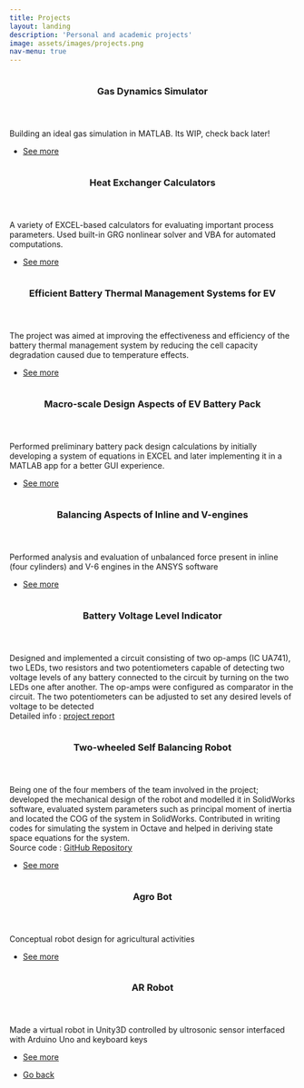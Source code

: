 ```yaml
---
title: Projects
layout: landing
description: 'Personal and academic projects'
image: assets/images/projects.png
nav-menu: true
---
```


<!-- Main -->
<div id="main">

<!-- One -->
<section id="one" class="spotlights">
    <section>
        <a href="Project_pages/gas_sim.html" class="image">
            <img src="{% link assets/Project_files/Gas_sim/collisionless_gas.png %}" alt="" data-position="center center" />
        </a>
        <div class="content">
            <div class="inner">
                <header class="major">
                    <h3>Gas Dynamics Simulator</h3>
                </header>
                <p>Building an ideal gas simulation in MATLAB. Its WIP, check back later!</p>
                <ul class="actions">
                    <li><a href="Project_pages/gas_sim.html" class="button">See more</a></li>
                </ul>
            </div>
        </div>
    </section>
    <section>
        <a href="Project_pages/thermal_calcs.html" class="image">
            <img src="{% link assets/Project_files/Thermal_calcs/film_temp.png %}" alt="" data-position="center center" />
        </a>
        <div class="content">
            <div class="inner">
                <header class="major">
                    <h3>Heat Exchanger Calculators</h3>
                </header>
                <p>A variety of EXCEL-based calculators for evaluating important process parameters. Used built-in GRG nonlinear solver and VBA for automated computations.</p>
                <ul class="actions">
                    <li><a href="Project_pages/thermal_calcs.html" class="button">See more</a></li>
                </ul>
            </div>
        </div>
    </section>
    <section>
        <a href="Project_pages/battery.html" class="image">
            <img src="{% link assets/Project_files/Battery/Tap_temp_distri.png %}" alt="" data-position="center center" />
        </a>
        <div class="content">
            <div class="inner">
                <header class="major">
                    <h3>Efficient Battery Thermal Management Systems for EV</h3>
                </header>
                <p>The project was aimed at improving the effectiveness and efficiency of the battery thermal management system by reducing the cell capacity degradation caused due to temperature effects.</p>
                <ul class="actions">
                    <li><a href="Project_pages/battery.html" class="button">See more</a></li>
                </ul>
            </div>
        </div>
    </section>
    <section>
        <a href="Project_pages/pack_design.html" class="image">
            <img src="{% link assets/Project_files/Pack_design/sliders.JPG %}" alt="" data-position="center center" />
        </a>
        <div class="content">
            <div class="inner">
                <header class="major">
                    <h3>Macro-scale Design Aspects of EV Battery Pack</h3>
                </header>
                <p>Performed preliminary battery pack design calculations by initially developing a system of equations in EXCEL and later implementing it in a MATLAB app for a better GUI experience.</p>
                <ul class="actions">
                    <li><a href="Project_pages/pack_design.html" class="button">See more</a></li>
                </ul>
            </div>
        </div>
    </section>
    <section>
        <a href="Project_pages/engine.html" class="image">
            <img src="{% link assets/Project_files/Engine_analysis/inline_engine.PNG %}" alt="" data-position="center center" />
        </a>
        <div class="content">
            <div class="inner">
                <header class="major">
                    <h3>Balancing Aspects of Inline and V-engines</h3>
                </header>
                <p>Performed analysis and evaluation of unbalanced force present in inline (four cylinders) and V-6 engines in the ANSYS software</p> 
                <ul class="actions">
                    <li><a href="Project_pages/engine.html" class="button">See more</a></li>
                </ul>
            </div>
        </div>
    </section>
    <section>
        <img src="{% link assets/Project_files/BE_lab_project_circuit.PNG %}" alt="" data-position="center center" class="image"/>
        <div class="content">
            <div class="inner">
                <header class="major">
                    <h3>Battery Voltage Level Indicator</h3>
                </header>
                <p>Designed and implemented a circuit consisting of two op-amps (IC UA741), two LEDs, two resistors and
                two potentiometers capable of detecting two voltage levels of any battery connected to the circuit by
                turning on the two LEDs one after another. The op-amps were configured as comparator in the circuit. The two potentiometers can be adjusted to set any desired levels of voltage to be detected <br>
                Detailed info : <a href="../assets/Project_files/BE_lab_project_report.pdf" target="_blank">project report</a></p>
            </div>
        </div>
    </section>
    <section>
        <a href="Project_pages/balance_bot.html" class="image">
            <img src="{% link assets/Project_files/Balance_bot/final_bot_design.jpg %}" alt="" data-position="center center" />
        </a>
        <div class="content">
            <div class="inner">
                <header class="major">
                    <h3>Two-wheeled Self Balancing Robot</h3>
                </header>
                <p>Being one of the four members of the team involved in the project; developed the mechanical design of the robot and modelled it in SolidWorks software, evaluated system parameters such as principal moment of inertia and located the COG of the system in SolidWorks. Contributed in writing codes for simulating the system in Octave and helped in deriving state space equations for the system. <br> 
                Source code : <a href="https://github.com/RajShah-1/Balance-Bot" target="_blank">GitHub Repository</a></p> 
                <ul class="actions">
                    <li><a href="Project_pages/balance_bot.html" class="button">See more</a></li>
                </ul>
            </div>
        </div>
    </section>
    <section>
        <a href="Project_pages/agro_bot.html" class="image">
            <img src="{% link assets/Project_files/Agro_bot/agrobot.JPG %}" alt="" data-position="center center" />
        </a>
        <div class="content">
            <div class="inner">
                <header class="major">
                    <h3>Agro Bot</h3>
                </header>
                <p>Conceptual robot design for agricultural activities</p> 
                <ul class="actions">
                    <li><a href="Project_pages/agro_bot.html" class="button">See more</a></li>
                </ul>
            </div>
        </div>
    </section>
    <section>
        <a href="Project_pages/ar_bot.html" class="image">
            <img src="{% link assets/Project_files/AR_robot/ARbot.PNG %}" alt="" data-position="center center" />
        </a>
        <div class="content">
            <div class="inner">
                <header class="major">
                    <h3>AR Robot</h3>
                </header>
                <p>Made a virtual robot in Unity3D controlled by ultrosonic sensor interfaced with Arduino Uno and keyboard keys</p> 
                <ul class="actions">
                    <li><a href="Project_pages/ar_bot.html" class="button">See more</a></li>
                </ul>
            </div>
        </div>
    </section>
</section>

<!-- Two -->
<section id="two">
    <div class="inner">
        <ul class="actions">
            <li><a href="/dhruvaljavia.github.io/" class="button">Go back</a></li>
        </ul>
    </div>
</section>

